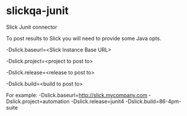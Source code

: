 # slickqa-junit
Slick Junit connector

To post results to Slick you will need to provide some Java opts.

-Dslick.baseurl=&lt;Slick Instance Base URL&gt;

-Dslick.project=&lt;project to post to&gt;

-Dslick.release=&lt;release to post to&gt;

-Dslick.build=&lt;build to post to&gt;

For example:
-Dslick.baseurl=http://slick.mycompany.com -Dslick.project=automation -Dslick.release=junit4 -Dslick.build=86-4pm-suite
